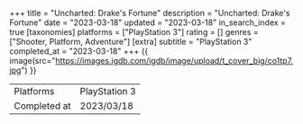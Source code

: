 +++
title = "Uncharted: Drake's Fortune"
description = "Uncharted: Drake's Fortune"
date = "2023-03-18"
updated = "2023-03-18"
in_search_index = true
[taxonomies]
platforms = ["PlayStation 3"]
rating = []
genres = ["Shooter, Platform, Adventure"]
[extra]
subtitle = "PlayStation 3"
completed_at = "2023-03-18"
+++
{{ image(src="https://images.igdb.com/igdb/image/upload/t_cover_big/co1tp7.jpg") }}

|              |            |
| ------------ | ---------- |
| Platforms    | PlayStation 3 |
| Completed at | 2023/03/18 |

